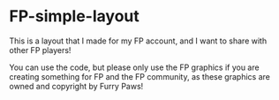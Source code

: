 # FP-simple-layout

This is a layout that I made for my FP account, and I want to share with other FP players!

You can use the code, but please only use the FP graphics if you are creating something for FP and the FP community, as these graphics are owned and copyright by Furry Paws!
